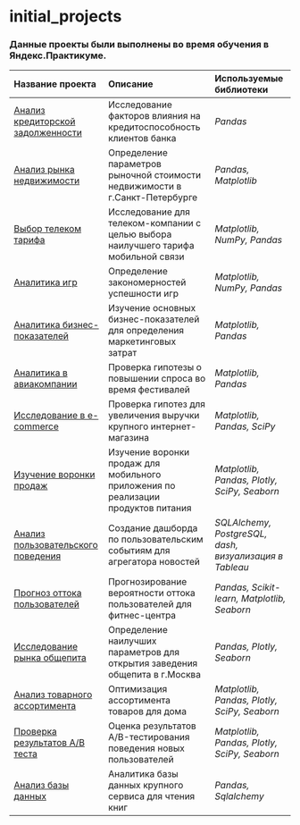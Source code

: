 # initial_projects
### Данные проекты были выполнены во время обучения в Яндекс.Практикуме.

|     Название проекта	    | Описание                                                        | Используемые библиотеки |
| :------------------------ | :-------------------------------------------------------------- | :---------------------- |
| [Анализ кредиторской задолженности](1Project_Credit_Users_Reliability/1Readme.md) | Исследование факторов влияния на кредитоспособность клиентов банка | *Pandas* |
| [Анализ рынка недвижимости](2Project_Real_Estate_Advertisement/2Readme.md)  | Определение параметров рыночной стоимости недвижимости в г.Санкт-Петербурге | *Pandas, Matplotlib* |
| [Выбор телеком тарифа](3Project_Telecom_Tariff_Choice/3Readme.md) | Исследование для телеком-компании с целью выбора наилучшего тарифа мобильной связи | *Matplotlib, NumPy, Pandas*| 
| [Аналитика игр](4Project_Games_Analytics/4Readme.md) | Определение закономерностей успешности игр | *Matplotlib, NumPy, Pandas*| 
| [Аналитика бизнес-показателей](5Project_Business_Rates_Analysis/5Readme.md) | Изучение основных бизнес-показателей для определения маркетинговых затрат | *Matplotlib, Pandas* |
| [Аналитика в авиакомпании](6Project_Air_Company_Analytics/6Readme.md) | Проверка гипотезы о повышении спроса во время фестивалей | *Matplotlib, Pandas* |
| [Исследование в e-commerce](7Project_E-shop_Analytics/7Readme.md) | Проверка гипотез для увеличения выручки крупного интернет-магазина | *Matplotlib, Pandas, SciPy* |
| [Изучение воронки продаж](8Project_Food_Start-up/8Readme.md) | Изучение воронки продаж для мобильного приложения по реализации продуктов питания |  *Matplotlib, Pandas, Plotly, SciPy, Seaborn* |
| [Анализ пользовательского поведения](9Project_Users_Interaction/9Readme.md) | Создание дашборда по пользовательским событиям для агрегатора новостей | *SQLAlchemy, PostgreSQL, dash, визуализация в Tableau* |
| [Прогноз оттока пользователей](10Project_Churn_Analysis/10Readme.md) | Прогнозирование вероятности оттока пользователей для фитнес-центра | *Pandas, Scikit-learn, Matplotlib, Seaborn*|
| [Исследование рынка общепита](11Project_Moscow_Catering_Market/11Readme.md)| Определение наилучших параметров для открытия заведения общепита в г.Москва | *Pandas, Plotly, Seaborn*|
| [Анализ товарного ассортимента](12Project_Product_Range_Analysis/12Readme.md) | Оптимизация ассортимента товаров для дома | *Matplotlib, Pandas, Plotly, SciPy, Seaborn* |
| [Проверка результатов A/B теста](13Project_New_Users_Funnel/13Readme.md) |Оценка результатов A/B-тестирования поведения новых пользователей | *Matplotlib, Pandas, Plotly, SciPy, Seaborn* |
| [Анализ базы данных](14Project_Books_Reading_App/14Readme.md) | Аналитика базы данных крупного сервиса для чтения книг | *Pandas, Sqlalchemy* |




 

